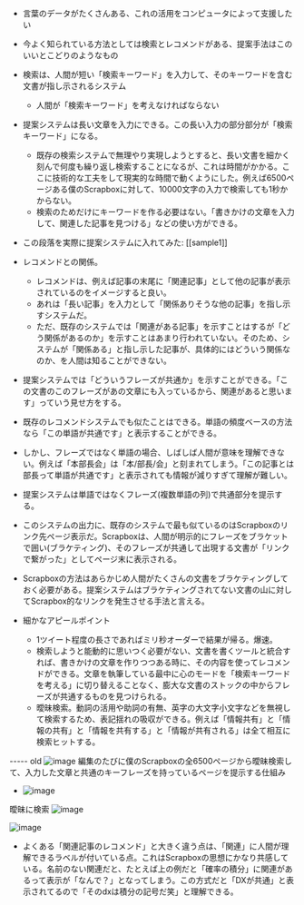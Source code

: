 
- 言葉のデータがたくさんある、これの活用をコンピュータによって支援したい
- 今よく知られている方法としては検索とレコメンドがある、提案手法はこのいいとこどりのようなもの
- 検索は、人間が短い「検索キーワード」を入力して、そのキーワードを含む文書が指し示されるシステム
    - 人間が「検索キーワード」を考えなければならない
- 提案システムは長い文章を入力にできる。この長い入力の部分部分が「検索キーワード」になる。
    - 既存の検索システムで無理やり実現しようとすると、長い文書を細かく刻んで何度も繰り返し検索することになるが、これは時間がかかる。ここに技術的な工夫をして現実的な時間で動くようにした。例えば6500ページある僕のScrapboxに対して、10000文字の入力で検索しても1秒かからない。
    - 検索のためだけにキーワードを作る必要はない。「書きかけの文章を入力して、関連した記事を見つける」などの使い方ができる。
- この段落を実際に提案システムに入れてみた: [[sample1]]

- レコメンドとの関係。
    - レコメンドは、例えば記事の末尾に「関連記事」として他の記事が表示されているのをイメージすると良い。
    - あれは「長い記事」を入力として「関係ありそうな他の記事」を指し示すシステムだ。
    - ただ、既存のシステムでは「関連がある記事」を示すことはするが「どう関係があるのか」を示すことはあまり行われていない。そのため、システムが「関係ある」と指し示した記事が、具体的にはどういう関係なのか、を人間は知ることができない。
- 提案システムでは「どういうフレーズが共通か」を示すことができる。「この文書のこのフレーズがあの文章にも入っているから、関連があると思います」っていう見せ方をする。
- 既存のレコメンドシステムでも似たことはできる。単語の頻度ベースの方法なら「この単語が共通です」と表示することができる。
- しかし、フレーズではなく単語の場合、しばしば人間が意味を理解できない。例えば「本部長会」は「本/部長/会」と刻まれてしまう。「この記事とは部長って単語が共通です」と表示されても情報が減りすぎて理解が難しい。
- 提案システムは単語ではなくフレーズ(複数単語の列)で共通部分を提示する。

- このシステムの出力に、既存のシステムで最も似ているのはScrapboxのリンク先ページ表示だ。Scrapboxは、人間が明示的にフレーズをブラケットで囲い(ブラケティング)、そのフレーズが共通して出現する文書が「リンクで繋がった」としてページ末に表示される。
- Scrapboxの方法はあらかじめ人間がたくさんの文書をブラケティングしておく必要がある。提案システムはブラケティングされてない文書の山に対してScrapbox的なリンクを発生させる手法と言える。

- 細かなアピールポイント
    - 1ツイート程度の長さであればミリ秒オーダーで結果が帰る。爆速。
    - 検索しようと能動的に思いつく必要がない、文書を書くツールと統合すれば、書きかけの文章を作りつつある時に、その内容を使ってレコメンドができる。文章を執筆している最中に心のモードを「検索キーワードを考える」に切り替えることなく、膨大な文書のストックの中からフレーズが共通するものを見つけられる。
    - 曖昧検索。動詞の活用や助詞の有無、英字の大文字小文字などを無視して検索するため、表記揺れの吸収ができる。例えば「情報共有」と「情報の共有」と「情報を共有する」と「情報が共有される」は全て相互に検索ヒットする。


----- old
![image](https://gyazo.com/74fc2630ca4191cb6327b7c5c4dae1e3/thumb/1000)
編集のたびに僕のScrapboxの全6500ページから曖昧検索して、入力した文章と共通のキーフレーズを持っているページを提示する仕組み
- ![image](https://gyazo.com/d68155570764c1439288c9021c57dc4a/thumb/1000)

曖昧に検索
![image](https://gyazo.com/48cdb3505c123a4abc14aa2840a0b208/thumb/1000)

![image](https://gyazo.com/88b3e9528035d928ef0909d6a146d01d/thumb/1000)
- よくある「関連記事のレコメンド」と大きく違う点は、「関連」に人間が理解できるラベルが付いている点。これはScrapboxの思想にかなり共感している。名前のない関連だと、たとえば上の例だと「確率の積分」に関連があるって表示が「なんで？」となってしまう。この方式だと「DXが共通」と表示されてるので「そのdxは積分の記号だ笑」と理解できる。
